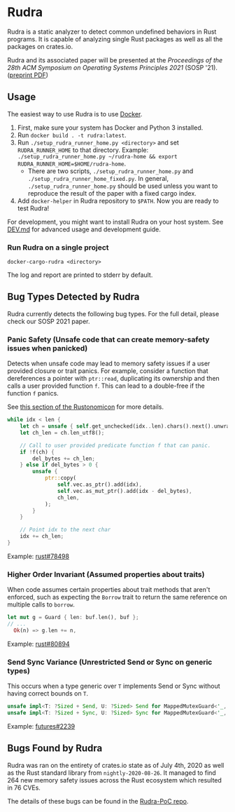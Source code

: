 # Rudra

Rudra is a static analyzer to detect common undefined behaviors in Rust programs.
It is capable of analyzing single Rust packages as well as all the packages on
crates.io.

Rudra and its associated paper will be presented at the
*Proceedings of the 28th ACM Symposium on Operating Systems Principles 2021*
(SOSP '21). ([preprint PDF](https://github.com/sslab-gatech/Rudra-Artifacts/raw/master/paper/sosp21-paper341.pdf))

## Usage

The easiest way to use Rudra is to use [Docker](https://www.docker.com/).

1. First, make sure your system has Docker and Python 3 installed.
2. Run `docker build . -t rudra:latest`.
3. Run `./setup_rudra_runner_home.py <directory>` and set `RUDRA_RUNNER_HOME` to that directory.
   Example: `./setup_rudra_runner_home.py ~/rudra-home && export RUDRA_RUNNER_HOME=$HOME/rudra-home`.
    * There are two scripts, `./setup_rudra_runner_home.py` and `./setup_rudra_runner_home_fixed.py`.
      In general, `./setup_rudra_runner_home.py` should be used unless you want to reproduce the result of the paper
      with a fixed cargo index.
4. Add `docker-helper` in Rudra repository to `$PATH`. Now you are ready to test Rudra!

For development, you might want to install Rudra on your host system.
See [DEV.md](DEV.md) for advanced usage and development guide.

### Run Rudra on a single project

```
docker-cargo-rudra <directory>
```

The log and report are printed to stderr by default.

## Bug Types Detected by Rudra

Rudra currently detects the following bug types.
For the full detail, please check our SOSP 2021 paper.

### Panic Safety (Unsafe code that can create memory-safety issues when panicked)

Detects when unsafe code may lead to memory safety issues if a user provided
closure or trait panics. For example, consider a function that dereferences a
pointer with `ptr::read`, duplicating its ownership and then calls a user
provided function `f`. This can lead to a double-free if the function `f`
panics.

See [this section of the Rustonomicon](https://doc.rust-lang.org/nomicon/exception-safety.html)
for more details.

```rust
while idx < len {
    let ch = unsafe { self.get_unchecked(idx..len).chars().next().unwrap() };
    let ch_len = ch.len_utf8();

    // Call to user provided predicate function f that can panic.
    if !f(ch) {
        del_bytes += ch_len;
    } else if del_bytes > 0 {
        unsafe {
            ptr::copy(
                self.vec.as_ptr().add(idx),
                self.vec.as_mut_ptr().add(idx - del_bytes),
                ch_len,
            );
        }
    }

    // Point idx to the next char
    idx += ch_len;
}
```

Example: [rust#78498](https://github.com/rust-lang/rust/issues/78498)

### Higher Order Invariant (Assumed properties about traits)

When code assumes certain properties about trait methods that aren't enforced,
such as expecting the `Borrow` trait to return the same reference on multiple
calls to `borrow`.

```rust
let mut g = Guard { len: buf.len(), buf }; 
// ...
  Ok(n) => g.len += n, 
```

Example: [rust#80894](https://github.com/rust-lang/rust/issues/80894)

### Send Sync Variance (Unrestricted Send or Sync on generic types)

This occurs when a type generic over `T` implements Send or Sync without having
correct bounds on `T`.

```rust
unsafe impl<T: ?Sized + Send, U: ?Sized> Send for MappedMutexGuard<'_, T, U> {} 
unsafe impl<T: ?Sized + Sync, U: ?Sized> Sync for MappedMutexGuard<'_, T, U> {} 
```

Example: [futures#2239](https://github.com/rust-lang/futures-rs/issues/2239)

## Bugs Found by Rudra

Rudra was ran on the entirety of crates.io state as of July 4th, 2020 as well
as the Rust standard library from `nightly-2020-08-26`. It managed to find 264
new memory safety issues across the Rust ecosystem which resulted in 76 CVEs.

The details of these bugs can be found in the [Rudra-PoC repo](https://github.com/sslab-gatech/Rudra-PoC).
